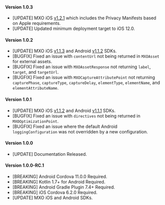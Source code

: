 #### Version 1.0.3
* [UPDATE] MXO iOS [v1.2.1](https://github.com/medallia/mxo-ios-sdk/releases/tag/1.2.1) which includes the Privacy Manifests based on Apple requirements. 
* [UPDATE] Updated minimum deployment target to iOS 12.0.

#### Version 1.0.2
* [UPDATE] MXO iOS [v1.1.3](https://github.com/medallia/mxo-ios-sdk/releases/tag/1.1.3) and Android [v1.1.2](https://github.com/medallia/mxo-android-sdk/releases/tag/1.1.2) SDKs.
* [BUGFIX] Fixed an issue with `contentUrl` not being returned in `MXOAsset` for external assets.
* [BUGFIX] Fixed an issue with `MXOAssetResponse` not returning `label`, `target`, and `targetUrl`.
* [BUGFIX] Fixed an issue with `MXOCaptureAttributePoint` not returning `capturePhase`, `captureType`, `captureDelay`, `elementType`, `elementName`, and `elementAttributeName`.

#### Version 1.0.1
* [UPDATE] MXO iOS [v1.1.2](https://github.com/medallia/mxo-ios-sdk/releases/tag/1.1.2) and Android [v1.1.1](https://github.com/medallia/mxo-android-sdk/releases/tag/1.1.1) SDKs.
* [BUGFIX] Fixed an issue with `directives` not being returned in `MXOOptimizationPoint`.
* [BUGFIX] Fixed an issue where the default Android `loggingConfiguration` was not overridden by a new configuration.

#### Version 1.0.0
* [UPDATE] Documentation Released.

#### Version 1.0.0-RC.1
* [BREAKING] Android Cordova 11.0.0 Required.
* [BREAKING] Kotlin 1.7+ for Android Required.
* [BREAKING] Android Gradle Plugin 7.4+ Required.
* [BREAKING] iOS Cordova 6.2.0 Required.
* [UPDATE] MXO iOS and Android SDKs.
